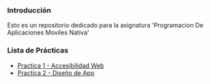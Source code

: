 ### Introducción

Esto es un repositorio dedicado para la asignatura 'Programacion De Aplicaciones Moviles Nativa'

### Lista de Prácticas

<ul>
  <li><a href='./Práctica%201%20-%20Accesibilidad'>Practica 1 - Accesibilidad Web</a></li>
  <li><a href='./Práctica%202%20-%20Diseño%20de%20App'>Practica 2 - Diseño de App</a></li>
</ul>
